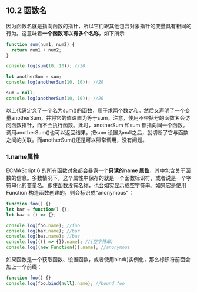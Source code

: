 ## 10.2 函数名

因为函数名就是指向函数的指针，所以它们跟其他包含对象指针的变量具有相同的行为。这意味着**一个函数可以有多个名称**，如下所示

```javascript
function sum(num1, num2) {
  return num1 + num2;
}

console.log(sum(10, 10)); //20

let anotherSum = sum;
console.log(anotherSum(10, 10)); //20

sum = null;
console.log(anotherSum(10, 10)); //20
```

以上代码定义了一个名为sum()的函数，用于求两个数之和。然后又声明了一个变量anotherSum，并将它的值设置为等于sum。注意，使用不带括号的函数名会访问函数指针，而不会执行函数。此时，anotherSum 和sum 都指向同一个函数。调用anotherSum()也可以返回结果。把sum 设置为null之后，就切断了它与函数之间的关联。而anotherSum()还是可以照常调用，没有问题。

### 1.name属性

ECMAScript 6 的所有函数对象都会暴露一个**只读的name 属性**，其中包含关于函数的信息。多数情况下，这个属性中保存的就是一个函数标识符，或者说是一个字符串化的变量名。即使函数没有名称，也会如实显示成空字符串。如果它是使用Function 构造函数创建的，则会标识成"anonymous"：

```javascript
function foo() {}
let bar = function() {};
let baz = () => {};

console.log(foo.name); //foo
console.log(bar.name); //bar
console.log(baz.name); //baz
console.log((() => {}).name); //(空字符串)
console.log((new Function()).name); //anonymous
```

如果函数是一个获取函数、设置函数，或者使用bind()实例化，那么标识符前面会加上一个前缀：

```javascript
function foo() {}
console.log(foo.bind(null).name); //bound foo
```







































